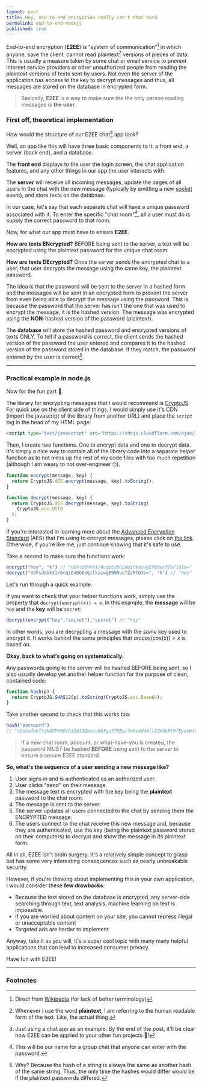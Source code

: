 ```yaml
---
layout: post
title: Hey, end-to-end encryption really isn't that hard
permalink: end-to-end-nodejs
published: true
---
```


End-to-end encryption (**E2EE**) is "system of communication"[^1] in which anyone, save the client, cannot read plaintext[^d] versions of pieces of data. This is usually a measure taken by some chat or email service to prevent internet service providers or other unauthorized people from reading the plaintext versions of texts sent by users. Not even the server of the application has access to the key to decrypt messages and thus, all messages are stored on the database in encrypted form. 

> Basically, **E2EE** is a way to make sure the the only person reading messages is __the user__.

### First off, theoretical implementation

How would the structure of our E2EE chat[^2] app look? 

Well, an app like this will have three basic components to it: a front end, a server (back end), and a database. 

The **front end** displays to the user the login screen, the chat application features, and any other things in our app the user interacts with.

The **server** will receive all incoming messages, update the pages of all users in the chat with the new message (typically by emitting a new [socket](https://socket.io/) event), and store texts on the database. 

In our case, let's say that each separate chat will have a unique password associated with it. To enter the specific "chat room"[^3], all a user must do is supply the correct password to that room.

Now, for what our app must have to ensure **E2EE**.

**How are texts ENcrypted?** BEFORE being sent to the server, a text will be encrypted using the plaintext password for the unique chat room.

**How are texts DEcrypted?** Once the server sends the encrypted chat to a user, that user decrypts the message using the same key, the plaintext password.

The idea is that the password will be sent to the server in a hashed form and the messages will be sent in an encrypted form to prevent the server from even being able to decrypt the message using the password. This is because the password that the server has isn't the one that was used to encrypt the message, it is the hashed version. The message was encrypted using the **NON**-hashed version of the password (plaintext).

The **database** will store the hashed password and encrypted versions of texts ONLY. To tell if a password is correct, the client sends the hashed version of the password the user entered and compares it to the hashed version of the password stored in the database. If they match, the password entered by the user is correct[^a].

---

### Practical example in node.js
Now for the fun part 🎉.

The library for encrypting messages that I would recommend is [CryptoJS](https://github.com/brix/crypto-js). For quick use on the client side of things, I would simply use it's CDN (import the javascript of the library from another URL) and place the `script` tag in the head of my HTML page:

```html
<script type="text/javascript" src="https://cdnjs.cloudflare.com/ajax/libs/crypto-js/4.0.0/crypto-js.min.js"></script>
```

Then, I create two functions. One to encrypt data and one to decrypt data. It's simply a nice way to contain all of the library code into a separate helper function as to not mess up the rest of my code files with too much repetition (although I am weary to not over-engineer 🙄).

```js
function encrypt(message, key) {
  return CryptoJS.AES.encrypt(message, key).toString();
}

function decrypt(message, key) {
  return CryptoJS.AES.decrypt(message, key).toString(
    CryptoJS.enc.Utf8
  );
}

```

If you're interested in learning more about the [Advanced Encryption Standard](https://en.wikipedia.org/wiki/Advanced_Encryption_Standard) (AES) that I'm using to encrypt messages, please click on [the link](https://en.wikipedia.org/wiki/Advanced_Encryption_Standard). Otherwise, if you're like me, just continue knowing that it's safe to use.

Take a second to make sure the functions work:

```js
encrypt("hey", "k") // "U2FsdGVkX1/8cqiEoDGEdqilkazwgE98NucTZzFlDIo="
decrypt("U2FsdGVkX1/8cqiEoDGEdqilkazwgE98NucTZzFlDIo=", "k") // "hey"
```

Let's run through a quick example.

If you want to check that your helper functions work, simply use the property that `decrypt(encrypt(x)) = x`. In this example, the **message** will be `hey` and the **key** will be `secret`:

```js
decrypt(encrypt("hey","secret"),"secret") // "hey"
```

In other words, you are decrypting a message with the *same* key used to encrypt it. It works behind the same principles that $arccos(cos(x))=x$ is based on.

**Okay, back to what's going on systematically.**

Any passwords going to the server will be hashed BEFORE being sent, so I also usually develop yet another helper function for the purpose of clean, contained code:

```js
function hash(p) {
  return CryptoJS.SHA512(p).toString(CryptoJS.enc.Base64);
}
```

Take another second to check that this works too:

```js
hash("password")
// "sQnzu7wkTrgkQZF+0G1hi5AI3Qmzvv0bXgc5THBqi7mAsdd4Xll27ASbRt9fEyavWi6m0QP9B8lThf+rDKy8hg=="
```

> If a new chat room, account, or what-have-you is created, the password MUST be hashed **BEFORE** being sent to the server to ensure a secure E2EE standard. 

**So, what's the sequence of a user sending a new message like?**

1. User signs in and is authenticated as an authorized user.
2. User clicks "send" on their message.
3. The message text is encrypted with the key being the **plaintext** password to the chat room.
4. The message is sent to the server.
5. The server updates all users connected to the chat by sending them the ENCRYPTED message.
6. The users connect to the chat receive this new message and, because they are authenticated, use the key (being the plaintext password stored on their computers) to decrypt and show the message in *its* plaintext form.


All in all, E2EE isn't brain surgery. It's a relatively simple concept to grasp but has some very interesting consequences such as nearly unbreakable security. 

However, if you're thinking about implementing this in your own application, I would consider these **few drawbacks**: 

- Because the text stored on the database is encrypted, any server-side searching through text, text analysis, machine learning on text is impossible.
- If you are worried about content on your site, you cannot repress illegal or unacceptable content
- Targeted ads are harder to implement 

Anyway, take it as you will, it's a super cool topic with many many helpful applications that can lead to increased consumer privacy.

Have fun with E2EE!



---

### Footnotes

[^1]: Direct from [Wikipedia](https://en.wikipedia.org/wiki/End-to-end_encryption) (for lack of better terminology)

[^d]: Whenever I use the word **plaintext**, I am referring to the human readable form of the text. Like, the actual thing.

[^2]: Just using a chat app as an example. By the end of the post, it'll be clear how E2EE can be applied to your other fun projects 🎉!

[^3]: This will be our name for a group chat that anyone can enter with the password.

[^a]: Why? Because the hash of a string is always the same as another hash of the same string. Thus, the only time the hashes would differ would be if the plaintext passwords differed. 